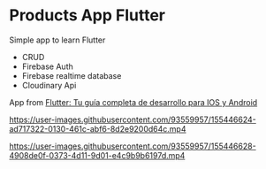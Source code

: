 # Products App Flutter

Simple app to learn Flutter

- CRUD
- Firebase Auth
- Firebase realtime database
- Cloudinary Api

App from [Flutter: Tu guía completa de desarrollo para IOS y Android](https://www.udemy.com/course/flutter-ios-android-fernando-herrera/)

https://user-images.githubusercontent.com/93559957/155446624-ad717322-0130-461c-abf6-8d2e9200d64c.mp4

https://user-images.githubusercontent.com/93559957/155446628-4908de0f-0373-4d11-9d01-e4c9b9b6197d.mp4
